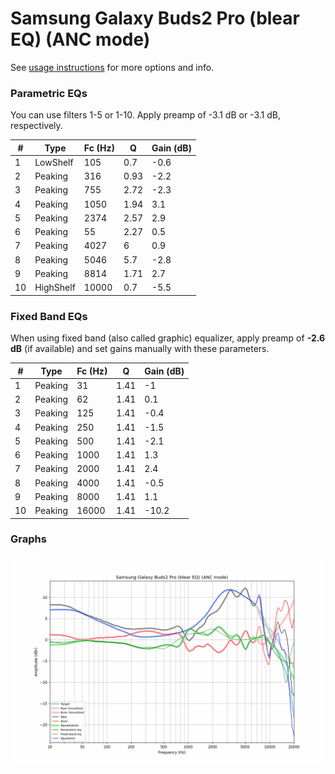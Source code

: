 # Samsung Galaxy Buds2 Pro (blear EQ) (ANC mode)
See [usage instructions](https://github.com/jaakkopasanen/AutoEq#usage) for more options and info.

### Parametric EQs
You can use filters 1-5 or 1-10. Apply preamp of -3.1 dB or -3.1 dB, respectively.

|   # | Type      |   Fc (Hz) |    Q |   Gain (dB) |
|-----|-----------|-----------|------|-------------|
|   1 | LowShelf  |       105 | 0.7  |        -0.6 |
|   2 | Peaking   |       316 | 0.93 |        -2.2 |
|   3 | Peaking   |       755 | 2.72 |        -2.3 |
|   4 | Peaking   |      1050 | 1.94 |         3.1 |
|   5 | Peaking   |      2374 | 2.57 |         2.9 |
|   6 | Peaking   |        55 | 2.27 |         0.5 |
|   7 | Peaking   |      4027 | 6    |         0.9 |
|   8 | Peaking   |      5046 | 5.7  |        -2.8 |
|   9 | Peaking   |      8814 | 1.71 |         2.7 |
|  10 | HighShelf |     10000 | 0.7  |        -5.5 |

### Fixed Band EQs
When using fixed band (also called graphic) equalizer, apply preamp of **-2.6 dB** (if available) and set gains manually with these parameters.

|   # | Type    |   Fc (Hz) |    Q |   Gain (dB) |
|-----|---------|-----------|------|-------------|
|   1 | Peaking |        31 | 1.41 |        -1   |
|   2 | Peaking |        62 | 1.41 |         0.1 |
|   3 | Peaking |       125 | 1.41 |        -0.4 |
|   4 | Peaking |       250 | 1.41 |        -1.5 |
|   5 | Peaking |       500 | 1.41 |        -2.1 |
|   6 | Peaking |      1000 | 1.41 |         1.3 |
|   7 | Peaking |      2000 | 1.41 |         2.4 |
|   8 | Peaking |      4000 | 1.41 |        -0.5 |
|   9 | Peaking |      8000 | 1.41 |         1.1 |
|  10 | Peaking |     16000 | 1.41 |       -10.2 |

### Graphs
![](./Samsung%20Galaxy%20Buds2%20Pro%20(blear%20EQ)%20(ANC%20mode).png)
